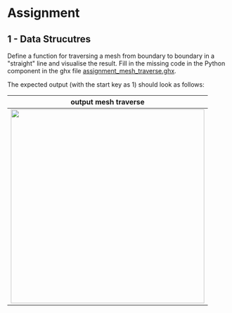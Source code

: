 # Assignment

## 1 - Data Strucutres

Define a function for traversing a mesh from boundary to boundary in a "straight" line and
visualise the result. Fill in the missing code in the Python component in the ghx file [assignment_mesh_traverse.ghx](assignment/assignment_mesh_traverse.ghx).

The expected output (with the start key as 1) should look as follows:

| output mesh traverse |
| ---- |
| <img src="https://github.com/augmentedfabricationlab/afab_course/blob/master/04_datastructures/assignment/images/mesh_traverse.jpeg" width="440px" a/> |

